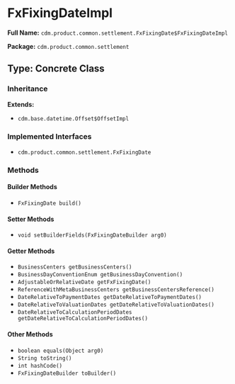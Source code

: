 # FxFixingDateImpl

**Full Name:** `cdm.product.common.settlement.FxFixingDate$FxFixingDateImpl`

**Package:** `cdm.product.common.settlement`

## Type: Concrete Class

### Inheritance

**Extends:**
- `cdm.base.datetime.Offset$OffsetImpl`

### Implemented Interfaces

- `cdm.product.common.settlement.FxFixingDate`

### Methods

#### Builder Methods

- `FxFixingDate build()`

#### Setter Methods

- `void setBuilderFields(FxFixingDateBuilder arg0)`

#### Getter Methods

- `BusinessCenters getBusinessCenters()`
- `BusinessDayConventionEnum getBusinessDayConvention()`
- `AdjustableOrRelativeDate getFxFixingDate()`
- `ReferenceWithMetaBusinessCenters getBusinessCentersReference()`
- `DateRelativeToPaymentDates getDateRelativeToPaymentDates()`
- `DateRelativeToValuationDates getDateRelativeToValuationDates()`
- `DateRelativeToCalculationPeriodDates getDateRelativeToCalculationPeriodDates()`

#### Other Methods

- `boolean equals(Object arg0)`
- `String toString()`
- `int hashCode()`
- `FxFixingDateBuilder toBuilder()`

